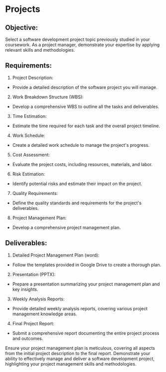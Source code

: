 
# Projects

## Objective:
Select a software development project topic previously studied in your coursework. As a project manager, demonstrate your expertise by applying relevant skills and methodologies.

## Requirements:

1. Project Description:   
  - Provide a detailed description of the software project you will manage.  

2. Work Breakdown Structure (WBS):  
  - Develop a comprehensive WBS to outline all the tasks and deliverables.

3. Time Estimation:  
  - Estimate the time required for each task and the overall project timeline.

4. Work Schedule:  
  - Create a detailed work schedule to manage the project's progress.

5. Cost Assessment:
  - Evaluate the project costs, including resources, materials, and labor.

6. Risk Estimation:
  - Identify potential risks and estimate their impact on the project.

7. Quality Requirements:
  - Define the quality standards and requirements for the project's deliverables.

8. Project Management Plan:  
  - Develop a comprehensive project management plan.

## Deliverables:

1. Detailed Project Management Plan (word):  
  - Follow the templates provided in Google Drive to create a thorough plan.

2. Presentation (PPTX):
  - Prepare a presentation summarizing your project management plan and key insights.

3. Weekly Analysis Reports:  
  - Provide detailed weekly analysis reports, covering various project management knowledge areas.

4. Final Project Report:  
- Submit a comprehensive report documenting the entire project process and outcomes.

Ensure your project management plan is meticulous, covering all aspects from the initial project description to the final report. Demonstrate your ability to effectively manage and deliver a software development project, highlighting your project management skills and methodologies.
